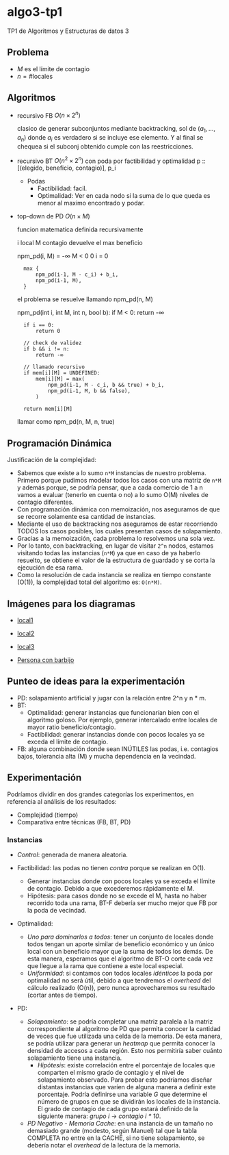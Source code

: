 # algo3-tp1

TP1 de Algoritmos y Estructuras de datos 3

## Problema

- $M$ es el límite de contagio
- $n = \# \text{locales}$

## Algoritmos

- recursivo FB $O(n \times 2^n)$

  clasico de generar subconjuntos mediante backtracking, sol de
  $(a_1, ..., a_n)$ donde $a_i$ es verdadero si se incluye ese elemento. Y al
  final se chequea si el subconj obtenido cumple con las reestricciones.

- recursivo BT $O(n^2 \times 2^n)$ con poda por factibilidad y optimalidad
  p :: [(elegido, beneficio, contagio)], p_i

  - Podas
    - Factibilidad: facil.
    - Optimalidad: Ver en cada nodo si la suma de lo que queda es menor al maximo encontrado y podar.

- top-down de PD $O(n \times M)$

    funcion matematica definida recursivamente

    i local
    M contagio
    devuelve el max beneficio

    npm_pd(i, M) =
        -∞          M < 0
        0           i = 0

        max {
            npm_pd(i-1, M - c_i) + b_i,
            npm_pd(i-1, M),
        }

    el problema se resuelve llamando npm_pd(n, M)

    npm_pd(int i, int M, int n, bool b):
        if M < 0:
            return -∞

        if i == 0:
            return 0
        
        // check de validez
        if b && i != n:
            return -∞

        // llamado recursivo
        if mem[i][M] = UNDEFINED:
            mem[i][M] = max(
                npm_pd(i-1, M - c_i, b && true) + b_i,
                npm_pd(i-1, M, b && false),
            )

        return mem[i][M]


    llamar como npm_pd(n, M, n, true)

## Programación Dinámica

Justificación de la complejidad:

- Sabemos que existe a lo sumo `n*M` instancias de nuestro problema. Primero porque pudimos modelar todos los casos con 
una matriz de `n*M` y además porque, se podría pensar, que a cada comercio de 1 a n vamos a evaluar (tenerlo en cuenta o 
no) a lo sumo O(M) niveles de contagio diferentes. 
- Con programación dinámica con memoización, nos aseguramos de que se recorre solamente esa cantidad de instancias.
- Mediante el uso de backtracking nos aseguramos de estar recorriendo TODOS los casos posibles, los cuales presentan 
casos de solapamiento.
- Gracias a la memoización, cada problema lo resolvemos una sola vez.
- Por lo tanto, con backtracking, en lugar de visitar `2^n` nodos, estamos visitando todas las instancias (`n*M`) ya que
en caso de ya haberlo resuelto, se obtiene el valor de la estructura de guardado y se corta la ejecución de esa rama.
- Como la resolución de cada instancia se realiza en tiempo constante (O(1)), la complejidad total del algoritmo es: 
`O(n*M)`.

## Imágenes para los diagramas

- [local1](https://www.google.com/imgres?imgurl=http%3A%2F%2Finmoibaiondo.com%2Fwp-content%2Fuploads%2F2018%2F01%2Fventa-icono-300x215.png&imgrefurl=http%3A%2F%2Finmoibaiondo.com%2Flocales-comerciales-eibar-ermua-bajo-deba%2F&tbnid=HwosIl6u18C7RM&vet=12ahUKEwja4Lb0-fPrAhURBbkGHepBDEcQMygIegUIARCyAQ..i&docid=S8pM9h_SDtwXMM&w=300&h=215&q=imagenes%20locales%20comerciales%20png&ved=2ahUKEwja4Lb0-fPrAhURBbkGHepBDEcQMygIegUIARCyAQ)
- [local2](https://www.google.com/imgres?imgurl=https%3A%2F%2Fwww.clipartmax.com%2Fpng%2Fmiddle%2F62-626816_storefront-local-comercial-vector.png&imgrefurl=https%3A%2F%2Fwww.clipartmax.com%2Fmiddle%2Fm2i8H7m2A0Z5d3H7_storefront-local-comercial-vector%2F&tbnid=wtcVBDHGyHkvbM&vet=12ahUKEwja4Lb0-fPrAhURBbkGHepBDEcQMygEegUIARCqAQ..i&docid=_6EF9HMgCKWA0M&w=840&h=880&q=imagenes%20locales%20comerciales%20png&ved=2ahUKEwja4Lb0-fPrAhURBbkGHepBDEcQMygEegUIARCqAQ)
- [local3](https://www.google.com/imgres?imgurl=https%3A%2F%2Fanfix.com%2Fblog%2Fwp-content%2Fuploads%2F2016%2F02%2Falquiler.png&imgrefurl=https%3A%2F%2Fanfix.com%2Fblog%2Fque-clausulas-debe-contener-el-arrendamiento-de-un-local-de-negocio%2F&tbnid=-A2XzbLaSFaUTM&vet=12ahUKEwja4Lb0-fPrAhURBbkGHepBDEcQMygFegUIARCsAQ..i&docid=TIUPSPKXP3SPLM&w=1920&h=1080&q=imagenes%20locales%20comerciales%20png&ved=2ahUKEwja4Lb0-fPrAhURBbkGHepBDEcQMygFegUIARCsAQ)

- [Persona con barbijo](https://www.google.com/search?q=persona+barbijo+png&tbm=isch&ved=2ahUKEwja4Lb0-fPrAhURBbkGHepBDEcQ2-cCegQIABAA&oq=persona+barbijo+png&gs_lcp=CgNpbWcQAzICCAAyBggAEAgQHjIGCAAQCBAeOgQIABBDOgUIABCxAzoHCAAQsQMQQzoECAAQHjoGCAAQBRAeUN2nCFicwAhgr8MIaABwAHgAgAG_AogBvg6SAQgxMS4yLjIuMZgBAKABAaoBC2d3cy13aXotaW1nwAEB&sclient=img&ei=Yk9lX9qnEpGK5OUP6oOxuAQ&bih=789&biw=1440#imgrc=v9BQe4bz2NCwiM)

## Punteo de ideas para la experimentación

- PD: solapamiento artificial y jugar con la relación entre 2^n y n * m.
- BT:
    - Optimalidad: generar instancias que funcionarían bien con el algoritmo goloso.
    Por ejemplo, generar intercalado entre locales de mayor ratio beneficio/contagio.
    - Factibilidad: generar instancias donde con pocos locales ya se exceda el límite de contagio.
- FB: alguna combinación donde sean INÚTILES las podas, i.e. contagios bajos, tolerancia alta (M) y mucha dependencia en la vecindad.

## Experimentación

Podríamos dividir en dos grandes categorías los experimentos, en referencia al análisis de los resultados:

- Complejidad (tiempo)
- Comparativa entre técnicas (FB, BT, PD)

### Instancias

- *Control*: generada de manera aleatoria.

- Factibilidad: las podas no tienen _contra_ porque se realizan en O(1).
    - Generar instancias donde con pocos locales ya se exceda el límite de contagio. Debido a que excederemos rápidamente el M.
    - Hipótesis: para casos donde no se excede el M, hasta no haber recorrido toda una rama, BT-F debería ser mucho mejor que FB por la poda de vecindad.
- Optimalidad:
    - *Uno para dominarlos a todos*: tener un conjunto de locales donde todos tengan un aporte similar de beneficio económico y un único local con un beneficio mayor que la suma de todos los demás. De esta manera, esperamos que el algoritmo de BT-O corte cada vez que llegue a la rama que contiene a este local especial.
    - *Uniformidad*: si contamos con todos locales _idénticos_ la poda por optimalidad no será útil, debido a que tendremos el _overhead_ del cálculo realizado (O(n)), pero nunca aprovecharemos su resultado (cortar antes de tiempo).
- PD: 
    - *Solapamiento*: se podría completar una matriz paralela a la matriz correspondiente al algoritmo de PD que permita conocer la cantidad de veces que fue utilizada una celda de la memoria. De esta manera, se podría utilizar para generar un _heatmap_ que permita conocer la densidad de accesos a cada región. Esto nos permitiría saber cuánto solapamiento tiene una instancia.
        - _Hipótesis_: existe correlación entre el porcentaje de locales que comparten el mismo grado de contagio y el nivel de solapamiento observado. Para probar esto podríamos diseñar distantas instancias que varíen de alguna manera a definir este porcentaje. Podría definirse una variable _G_ que determine el número de grupos en que se dividirán los locales de la instancia. El grado de contagio de cada grupo estará definido de la siguiente manera: _grupo i_ -> _contagio i * 10_.
    - *PD Negativo - Memoria Cache*: en una instancia de un tamaño no demasiado grande (modesto, según Manuel) tal que la tabla COMPLETA no entre en la CACHÉ, si no tiene solapamiento, se debería notar el _overhead_ de la lectura de la memoria.


    


